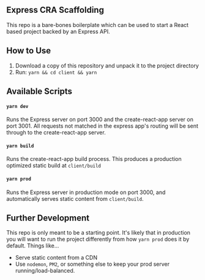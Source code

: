 Express CRA Scaffolding
--------------------

This repo is a bare-bones boilerplate which can be used to start a React based project backed by an Express API.

## How to Use
  
1. Download a copy of this repository and unpack it to the project directory
2. Run: `yarn && cd client && yarn`

## Available Scripts

#### `yarn dev`

Runs the Express server on port 3000 and the create-react-app server on port 3001. All requests not matched in the express app's routing will be sent through to the create-react-app server.

#### `yarn build`

Runs the create-react-app build process. This produces a production optimized static build at `client/build`

#### `yarn prod`

Runs the Express server in production mode on port 3000, and automatically serves static content from `client/build`.

## Further Development

This repo is only meant to be a starting point. It's likely that in production you will want to run the project differently from how `yarn prod` does it by default. Things like...

* Serve static content from a CDN
* Use `nodemon`, `PM2`, or something else to keep your prod server running/load-balanced. 